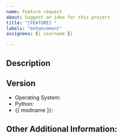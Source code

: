 ```yaml
---
name: Feature request
about: Suggest an idea for this project
title: "[FEATURE] "
labels: "enhancement"
assignees: {{ username }}

---
```


<!-- Have you searched for similar issues? Someone may already be working on the feature you are suggesting. Before submitting this issue, please check the open issues and add a note before logging a new issue. 

PLEASE USE THE TEMPLATE BELOW TO PROVIDE INFORMATION ABOUT THE ISSUE. 
INSUFFICIENT INFO WILL GET THE ISSUE CLOSED. IT WILL ONLY BE REOPENED AFTER SUFFICIENT INFO IS PROVIDED-->


## Description 
<!--Provide a clear and concise description of what the problem is and the improvement you are suggesting-->

<!--Please add screenshots if needed-->


## Version

  * Operating System: 
  * Python: 
  * {{ modname }}: 


## Other Additional Information:
<!--Any additional information, related issues, etc.-->




